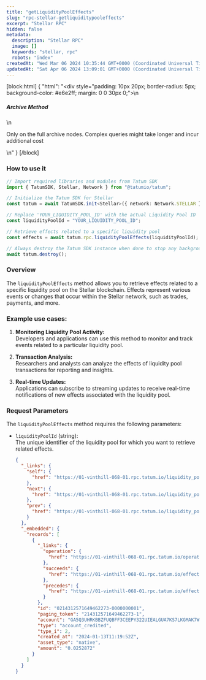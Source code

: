 ```yaml
---
title: "getLiquidityPoolEffects"
slug: "rpc-stellar-getliquiditypooleffects"
excerpt: "Stellar RPC"
hidden: false
metadata: 
  description: "Stellar RPC"
  image: []
  keywords: "stellar, rpc"
  robots: "index"
createdAt: "Wed Mar 06 2024 10:35:44 GMT+0000 (Coordinated Universal Time)"
updatedAt: "Sat Apr 06 2024 13:09:01 GMT+0000 (Coordinated Universal Time)"
---
```

[block:html]
{
  "html": "<div style=\"padding: 10px 20px; border-radius: 5px; background-color: #e6e2ff; margin: 0 0 30px 0;\">\n  <h5>Archive Method</h5>\n  <p>Only on the full archive nodes. Complex queries might take longer and incur additional cost</p>\n</div>"
}
[/block]


### How to use it

```typescript
// Import required libraries and modules from Tatum SDK
import { TatumSDK, Stellar, Network } from "@tatumio/tatum";

// Initialize the Tatum SDK for Stellar
const tatum = await TatumSDK.init<Stellar>({ network: Network.STELLAR });

// Replace 'YOUR_LIQUIDITY_POOL_ID' with the actual Liquidity Pool ID
const liquidityPoolId = "YOUR_LIQUIDITY_POOL_ID";

// Retrieve effects related to a specific liquidity pool
const effects = await tatum.rpc.liquidityPoolEffects(liquidityPoolId);

// Always destroy the Tatum SDK instance when done to stop any background processes
await tatum.destroy();
```

### Overview

The `liquidityPoolEffects` method allows you to retrieve effects related to a specific liquidity pool on the Stellar blockchain. Effects represent various events or changes that occur within the Stellar network, such as trades, payments, and more.

### Example use cases:

1. **Monitoring Liquidity Pool Activity:**  
   Developers and applications can use this method to monitor and track events related to a particular liquidity pool.

2. **Transaction Analysis:**  
   Researchers and analysts can analyze the effects of liquidity pool transactions for reporting and insights.

3. **Real-time Updates:**  
   Applications can subscribe to streaming updates to receive real-time notifications of new effects associated with the liquidity pool.

### Request Parameters

The `liquidityPoolEffects` method requires the following parameters:

- `liquidityPoolId` (string):  
  The unique identifier of the liquidity pool for which you want to retrieve related effects.

  ```json
  {
    "_links": {
      "self": {
        "href": "https://01-vinthill-068-01.rpc.tatum.io/liquidity_pools/0000a8198b5e25994c1ca5b0556faeb27325ac746296944144e0a7406d501e8a/effects?cursor=&limit=10&order=asc"
      },
      "next": {
        "href": "https://01-vinthill-068-01.rpc.tatum.io/liquidity_pools/0000a8198b5e25994c1ca5b0556faeb27325ac746296944144e0a7406d501e8a/effects?cursor=214312580239376385-2&limit=10&order=asc"
      },
      "prev": {
        "href": "https://01-vinthill-068-01.rpc.tatum.io/liquidity_pools/0000a8198b5e25994c1ca5b0556faeb27325ac746296944144e0a7406d501e8a/effects?cursor=214312571649462273-1&limit=10&order=desc"
      }
    },
    "_embedded": {
      "records": [
        {
          "_links": {
            "operation": {
              "href": "https://01-vinthill-068-01.rpc.tatum.io/operations/214312571649462273"
            },
            "succeeds": {
              "href": "https://01-vinthill-068-01.rpc.tatum.io/effects?order=desc&cursor=214312571649462273-1"
            },
            "precedes": {
              "href": "https://01-vinthill-068-01.rpc.tatum.io/effects?order=asc&cursor=214312571649462273-1"
            }
          },
          "id": "0214312571649462273-0000000001",
          "paging_token": "214312571649462273-1",
          "account": "GA5Q3UHRKBBZFUQBFF3CEEPY322UIEALGUA7KS7LKGMAK7WJ4NF3W742",
          "type": "account_credited",
          "type_i": 2,
          "created_at": "2024-01-13T11:19:52Z",
          "asset_type": "native",
          "amount": "0.0252872"
        }
      ]
    }
  }
  ```
